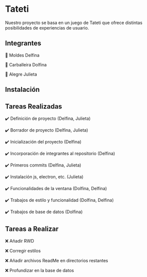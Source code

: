 # Tateti
Nuestro proyecto se basa en un juego de Tateti que ofrece distintas posibilidades de experiencias de usuario.

## Integrantes  
👥 Moldes Delfina

👥 Carballeira Dolfina

👥 Alegre Julieta

## Instalación 


## Tareas Realizadas 
✔️ Definición de proyecto (Delfina, Julieta)

✔️ Borrador de proyecto (Delfina, Julieta)

✔️ Inicialización del proyecto (Delfina)

✔️ Incorporación de integrantes al repositorio (Delfina)

✔️ Primeros commits (Delfina, Julieta)

✔️ Instalación js, electron, etc. (Julieta)

✔️ Funcionalidades de la ventana (Dolfina, Delfina)

✔️ Trabajos de estilo y funcionalidad (Dolfina, Delfina)

✔️ Trabajos de base de datos (Dolfina)

## Tareas a Realizar 
❌ Añadir RWD

❌ Corregir estilos

❌ Añadir archivos ReadMe en directorios restantes

❌ Profundizar en la base de datos

